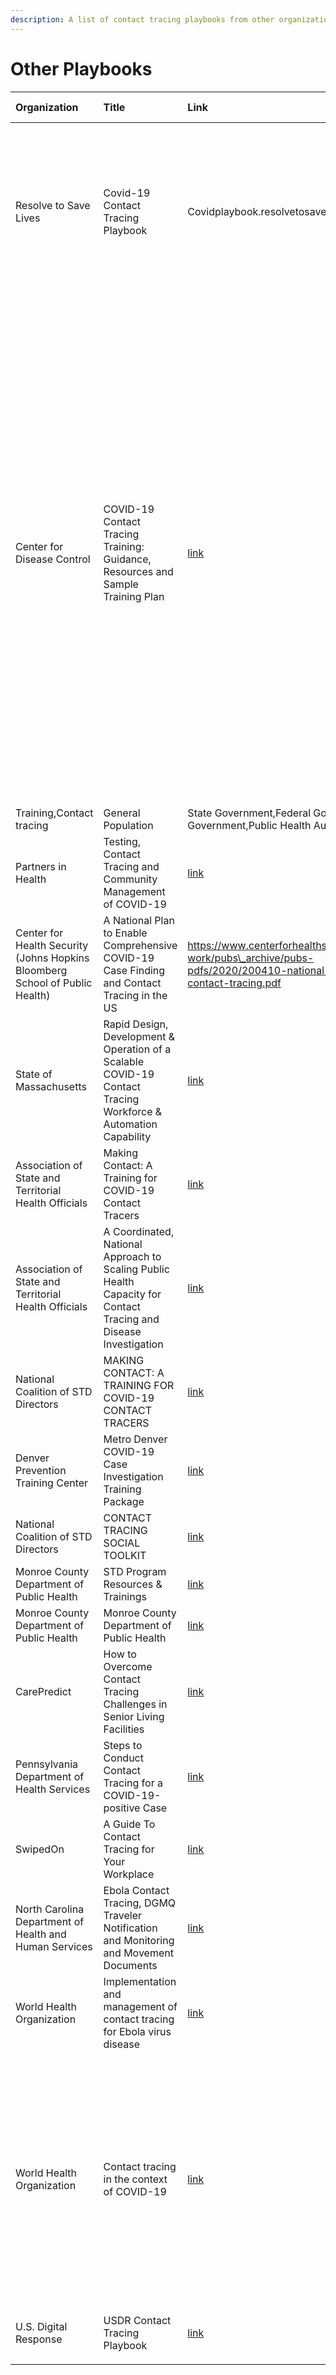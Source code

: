 ```yaml
---
description: A list of contact tracing playbooks from other organizations
---
```


# Other Playbooks

| Organization | Title | Link | Description | Publication date |
| :--- | :--- | :--- | :--- | :--- |
| Resolve to Save Lives | Covid-19 Contact Tracing Playbook | Covidplaybook.resolvetosavelives.org | This playbook aims to provide clear, comprehensive and actionable technical guidance and tools for U.S. jurisdictions to rapidly set up and implement contact tracing to support COVID-19 containment | 5/20/2020 |
| Center for Disease Control | COVID-19 Contact Tracing Training: Guidance, Resources and Sample Training Plan | [link](https://www.cdc.gov/coronavirus/2019-ncov/php/contact-tracing/index.html) | This document contains a sample training plan including training topics that may be helpful for state and local public health jurisdictions to consider when designing their own training plan for COVID-19 contact tracers. Each heading represents the learning objective for that section. Suggested training modalities/formats are provided, as well as information about sample existing trainings and resources. This document may be updated as new resources become available. For the purposes of this document, contact tracers are those who notify close contacts of COVID-19 patients of their exposures |  |
| Training,Contact tracing | General Population | State Government,Federal Government,City Government,Public Health Authority | 5/4/2020 |  |
| Partners in Health | Testing, Contact Tracing and Community Management of COVID-19 | [link](https://www.pih.org/sites/default/files/2020-04/PIH_Guide_COVID_Part_I_Testing_Tracing_Community_Managment_4_4.pdf) | Guide to testing, tracing, and community management | 4/4/2020 |
| Center for Health Security \(Johns Hopkins Bloomberg School of Public Health\) | A National Plan to Enable Comprehensive COVID-19 Case Finding and Contact Tracing in the US | https://www.centerforhealthsecurity.org/our-work/pubs\_archive/pubs-pdfs/2020/200410-national-plan-to-contact-tracing.pdf | National plan to enable comprehensive case finding and contact tracing in the US | 4/10/2020 |
| State of Massachusetts | Rapid Design, Development & Operation of a Scalable COVID-19 Contact Tracing Workforce & Automation Capability | [link](https://www.mass.gov/doc/community-tracing-collaborative-overview-presentation/download) | Community Tracing Collaborative plan | 4/28/2020 |
| Association of State and Territorial Health Officials | Making Contact: A Training for COVID-19 Contact Tracers | [link](https://learn.astho.org/p/ContactTracer) | Training for Contact Tracers | 4/28/2020 |
| Association of State and Territorial Health Officials | A Coordinated, National Approach to Scaling Public Health Capacity for Contact Tracing and Disease Investigation | [link](https://www.astho.org/COVID-19/A-National-Approach-for-Contact-Tracing/) | Scaling public health capacity for contact tracing and disease investigation | 4/1/2020 |
| National Coalition of STD Directors | MAKING CONTACT: A TRAINING FOR COVID-19 CONTACT TRACERS | [link](https://www.ncsddc.org/resource/making-contact-a-training-for-covid-19-contact-tracers/) | Training for Contact Tracers | 4/28/2020 |
| Denver Prevention Training Center | Metro Denver COVID-19 Case Investigation Training Package | [link](https://drive.google.com/drive/folders/1uX4jvgfU9HYoCV1fkW1e69UuFWB8_Pa7) | Case Investigation Training Package | 4/8/2020 |
| National Coalition of STD Directors | CONTACT TRACING SOCIAL TOOLKIT | [link](https://www.ncsddc.org/wp-content/uploads/2020/04/NCSD-Contact-Tracing-Social-Toolkit.pdf) | Contact Tracing Social Toolkit | 4/1/2020 |
| Monroe County Department of Public Health | STD Program Resources & Trainings | [link](https://www.ncsddc.org/covid-command-center-std-program-resources/) | Suggested script for contact tracing staff | 4/1/2020 |
| Monroe County Department of Public Health | Monroe County Department of Public Health | [link](https://www.ncsddc.org/wp-content/uploads/2020/04/Contact-Tracing-JAS.pdf) | Contact tracing job action sheet | 4/1/2020 |
| CarePredict | How to Overcome Contact Tracing Challenges in Senior Living Facilities | [link](https://www.carepredict.com/blog/how-to-overcome-contact-tracing-challenges-in-senior-living-facilities/) | Overcome contact tracing challenges in senior living facilities | 3/31/2020 |
| Pennsylvania Department of Health Services | Steps to Conduct Contact Tracing for a COVID-19-positive Case | [link](https://www.dhs.pa.gov/providers/Clearances-and-Licensing/Documents/Assisted%20Living%20Licensing/LTCF%20Contact%20Tracing%20for%20COVID19%20Case.pdf) | Contact tracing guidance for Long-term care facilities | 3/21/2020 |
| SwipedOn | A Guide To Contact Tracing for Your Workplace | [link](https://www.swipedon.com/blog/contact-tracing-for-your-workplace) | Contact Tracing for your office | 5/5/2020 |
| North Carolina Department of Health and Human Services | Ebola Contact Tracing, DGMQ Traveler Notification and Monitoring and Movement Documents | [link](https://epi.dph.ncdhhs.gov/cd/lhds/manuals/cd/ebola/tracing_documents.html) | North Carolina Communicable Disease Manual for Ebola Contact Tracing | 1/21/2015 |
| World Health Organization | Implementation and management of contact tracing for Ebola virus disease | [link](http://apps.who.int/iris/bitstream/10665/185258/1/WHO_EVD_Guidance_Contact_15.1_eng.pdf?ua=1) | Contact tracing for Ebola | 9/1/2015 |
| World Health Organization | Contact tracing in the context of COVID-19 | [link](https://www.who.int/publications-detail/contact-tracing-in-the-context-of-covid-19) | When systematically applied, contact tracing will break the chains of transmission of an infectious disease and is thus an essential public health tool for controlling infectious disease outbreaks. This document provides guidance on how to establish contact tracing capacity for the control of COVID-19 | 5/10/2020 |
| U.S. Digital Response | USDR Contact Tracing Playbook | [link](https://contacttracingplaybook.org/) | A contact tracing playbook focused on tech enablement | 5/2/2020 |
|  |  |  |  |  |

